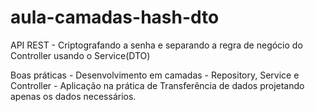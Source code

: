 # aula-camadas-hash-dto
API REST - Criptografando a senha e separando a regra de negócio do Controller usando o Service(DTO)

Boas práticas - Desenvolvimento em camadas - Repository, Service e Controller - Aplicação na prática de Transferência de dados projetando apenas os dados necessários.
